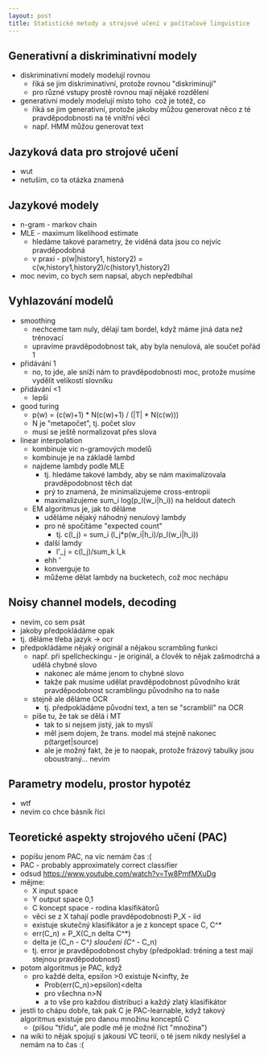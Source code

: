 ```yaml
---
layout: post
title: Statistické metody a strojové učení v počítačové lingvistice
---
```


Generativní a diskriminativní modely
---
- diskriminativní modely modelují rovnou
    <math>
    class(x)=argmax_y p(y|x)
    </math>
    - říká se jim diskriminativní, protože rovnou "diskriminují"
    - pro různé vstupy prostě rovnou mají nějaké rozdělení
- generativní modely modelují místo toho
    <math>
    class(x)=argmax_y p(x|y)p(y)
    </math>
    což je totéž, co
    <math>
    class(x)=argmax_y p(x,y)
    </math>
    - říká se jim generativní, protože jakoby můžou generovat něco z té pravděpodobnosti na té vnitřní věci
    - např. HMM můžou generovat text


Jazyková data pro strojové učení
----
- wut
- netušim, co ta otázka znamená

Jazykové modely
---
- n-gram - markov chain
- MLE - maximum likelihood estimate
    - hledáme takové parametry, že viděná data jsou co nejvíc pravděpodobná
    - v praxi - p(w|history1, history2) = c(w,history1,history2)/c(history1,history2)
- moc nevim, co bych sem napsal, abych nepředbíhal

Vyhlazování modelů
---
- smoothing
    - nechceme tam nuly, dělají tam bordel, když máme jiná data než trénovací
    - upravíme pravděpodobnost tak, aby byla nenulová, ale součet pořád 1
- přidávání 1
    - no, to jde, ale sníží nám to pravděpodobnosti moc, protože musíme vydělit velikostí slovníku
- přidávání <1
    - lepší
- good turing
    - p(w) = (c(w)+1) * N(c(w)+1) / (|T| * N(c(w)))
    - N je "metapočet", tj. počet slov
    - musí se ještě normalizovat přes slova
- linear interpolation
    - kombinuje víc n-gramových modelů
    - kombinuje je na základě lambd 
    - najdeme lambdy podle MLE 
        - tj. hledáme takové lambdy, aby se nám maximalizovala pravděpodobnost těch dat
        - prý to znamená, že minimalizujeme cross-entropii
        - maximalizujeme sum_i log(p_l(w_i|h_i)) na heldout datech  
    - EM algoritmus je, jak to děláme
        - uděláme nějaký náhodný nenulový lambdy
        - pro ně spočítáme "expected count"
            - tj. c(l_j) = sum_i (l_j*p(w_i|h_i)/p_l(w_i|h_i))
        - další lamdy
            - l'_j = c(l_j)/sum_k l_k
        - ehh '
        - konverguje to
        - můžeme dělat lambdy na bucketech, což moc nechápu
            
Noisy channel models, decoding
---
- nevim, co sem psát
- jakoby předpokládáme opak
- tj. děláme třeba jazyk -> ocr
- předpokládáme nějaký originál a nějakou scrambling funkci
    - např. při spellcheckingu - je originál, a člověk to nějak zašmodrchá a udělá chybné slovo
        - nakonec ale máme jenom to chybné slovo
        - takže pak musíme udělat pravděpodobnost původního krát pravděpodobnost scramblingu původního na to naše
    - stejně ale děláme OCR
        - tj. předpokládáme původní text, a ten se "scramblil" na OCR
    - píše tu, že tak se dělá i MT
        - tak to si nejsem jistý, jak to myslí
        - měl jsem dojem, že trans. model má stejně nakonec p(target|source)
        - ale je možný fakt, že je to naopak, protože frázový tabulky jsou oboustraný... nevim
    
Parametry modelu, prostor hypotéz
---
- wtf
- nevim co chce básník říci


Teoretické aspekty strojového učení (PAC)
---
- popíšu jenom PAC, na víc nemám čas :(
- PAC - probably approximately correct classifier
- odsud https://www.youtube.com/watch?v=Tw8PmfMXuDg
- mějme:
    - X input space
    - Y output space 0,1
    - C koncept space - rodina klasifikátorů
    - věci se z X tahají podle pravděpodobnosti P_X - iid
    - existuje skutečný klasifikátor a je z koncept space C, C^*
    - err(C_n) = P_X(C_n delta C^*)
    - delta je (C_n - C^*) sloučení (C^* - C_n)
    - tj. error je pravděpodobnost chyby (předpoklad: tréning a test mají stejnou pravděpodobnost)
- potom algoritmus je PAC, když
    - pro každé delta, epsilon >0 existuje N<infty, že
        - Prob(err(C_n)>epsilon)<delta
        - pro všechna n>N
        - a to vše pro každou distribuci a každý zlatý klasifikátor
- jestli to chápu dobře, tak pak C je PAC-learnable, když takový algoritmus existuje pro danou množinu konceptů C
    - (píšou "třídu", ale podle mě je možné říct "množina")
- na wiki to nějak spojují s jakousi VC teorií, o té jsem nikdy neslyšel a nemám na to čas :(
